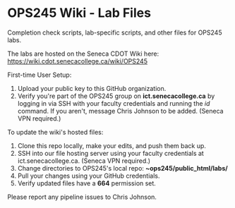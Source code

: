 # OPS245 Wiki - Lab Files
Completion check scripts, lab-specific scripts, and other files for OPS245 labs.

The labs are hosted on the Seneca CDOT Wiki here: https://wiki.cdot.senecacollege.ca/wiki/OPS245

First-time User Setup:
1. Upload your public key to this GitHub organization.
2. Verify you're part of the OPS245 group on **ict.senecacollege.ca** by logging in via SSH with your faculty credentials and running the *id* command. If you aren't, message Chris Johnson to be added. (Seneca VPN required.)

To update the wiki's hosted files:
1. Clone this repo locally, make your edits, and push them back up.
2. SSH into our file hosting server using your faculty credentials at ict.senecacollege.ca. (Seneca VPN required.)
3. Change directories to OPS245's local repo: **~ops245/public_html/labs/**
4. Pull your changes using your GitHub credentials.
5. Verify updated files have a **664** permission set.

Please report any pipeline issues to Chris Johnson.